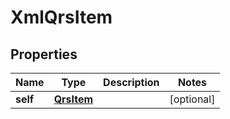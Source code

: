 

# XmlQrsItem


## Properties

| Name | Type | Description | Notes |
|------------ | ------------- | ------------- | -------------|
|**self** | [**QrsItem**](QrsItem.md) |  |  [optional] |



